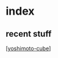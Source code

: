 # index

## recent stuff
[[yoshimoto-cube]]

[//begin]: # "Autogenerated link references for markdown compatibility"
[yoshimoto-cube]: yoshimoto-cube "Yoshimoto Cube"
[//end]: # "Autogenerated link references"

